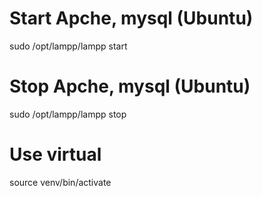 #  Start Apche, mysql (Ubuntu)
sudo /opt/lampp/lampp start

#  Stop Apche, mysql (Ubuntu)
sudo /opt/lampp/lampp stop

# Use virtual
source venv/bin/activate